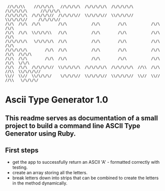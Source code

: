 ```
 //\/\/\\    //\/\/\/\   //\/\/\/\  /\/\/\/\/\  /\/\/\/\/\     /\/\/\/\/\      //\/\/\/\  
/\/\/\/\/\  /\/\/\/\//  /\/\/\/\//  \\/\/\/\//  \\/\/\/\//     \\/\/\/\//     /\/\/\/\//
/\/\  /\/\  /\/\        /\/\           /\/\        /\/\           /\/\        /\/\
/\/\  /\/\  \\/\/\/\\   /\/\           /\/\        /\/\           /\/\        /\/\
/\/\/\/\/\   \/\/\/\/\  /\/\           /\/\        /\/\           /\/\        /\/\
/\/\/\/\/\        /\/\  /\/\           /\/\        /\/\           /\/\        /\/\  /\/\/\
/\/\  /\/\        /\/\  /\/\           /\/\        /\/\           /\/\        /\/\  \/\/\
/\/\  /\/\  /\/\/\/\//  \\/\/\/\/\  /\/\/\/\/\  /\/\/\/\/\  //\\  /\/\  //\\  \\/\/\/\//    
\\//  \\//  \\/\/\/\/    \/\/\/\//  \\/\/\/\//  \\/\/\/\//  \\//  \\//  //\\   \/\/\/\/   
```

# Ascii Type Generator 1.0

This readme serves as documentation of a small project to build a command line ASCII Type Generator using Ruby.
-----

## First steps
* get the app to successfully return an ASCII 'A' - formatted correctly with testing.
* create an array storing all the letters.
* break letters down into strips that can be combined to create the letters in the method dynamically.

